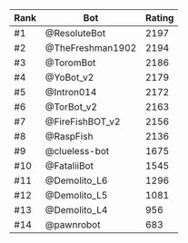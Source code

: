 Rank|Bot|Rating
---|---|---
#1|@ResoluteBot|2197
#2|@TheFreshman1902|2194
#3|@ToromBot|2186
#4|@YoBot_v2|2179
#5|@Intron014|2172
#6|@TorBot_v2|2163
#7|@FireFishBOT_v2|2156
#8|@RaspFish|2136
#9|@clueless-bot|1675
#10|@FataliiBot|1545
#11|@Demolito_L6|1296
#12|@Demolito_L5|1081
#13|@Demolito_L4|956
#14|@pawnrobot|683
